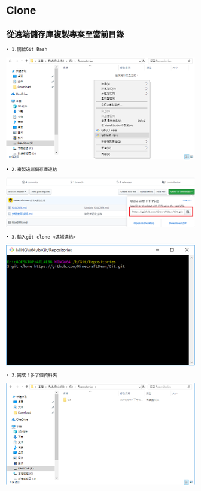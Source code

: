 # Clone
## 從遠端儲存庫複製專案至當前目錄
```
• 1.開啟Git Bash
```
![Alt Text](https://raw.githubusercontent.com/MinecraftDawn/Git/master/Image/%E9%96%8B%E5%95%9FgitBash.png)

```
• 2.複製遠端儲存庫連結
```
![Alt Text](https://raw.githubusercontent.com/MinecraftDawn/Git/master/Image/gitHubCloneLink.png)

```
• 3.輸入git clone <遠端連結>
```
![Alt Text](https://raw.githubusercontent.com/MinecraftDawn/Git/master/Image/git_clone.png)

```
• 3.完成！多了個資料夾
```
![Alt Text](https://raw.githubusercontent.com/MinecraftDawn/Git/master/Image/git_clone_done.png)
